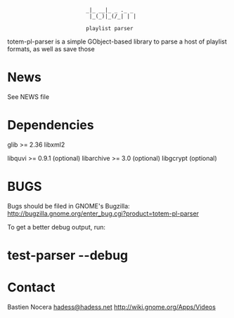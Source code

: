 ```
                         _|_ __|_ _ ._ _
                          |_(_)|_(/_| | |

                         playlist parser
```

totem-pl-parser is a simple GObject-based library to parse a host of
playlist formats, as well as save those

News
====

See NEWS file

Dependencies
============

glib >= 2.36
libxml2

libquvi >= 0.9.1 (optional)
libarchive >= 3.0 (optional)
libgcrypt (optional)

BUGS
====

Bugs should be filed in GNOME's Bugzilla:
http://bugzilla.gnome.org/enter_bug.cgi?product=totem-pl-parser

To get a better debug output, run:
# test-parser --debug

Contact
=======

Bastien Nocera <hadess@hadess.net>
http://wiki.gnome.org/Apps/Videos

